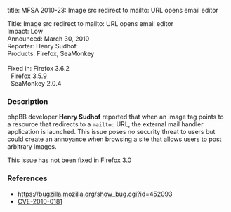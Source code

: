 title: MFSA 2010-23: Image src redirect to mailto: URL opens email editor

<p>
<span class="label">Title:</span>      Image src redirect to mailto: URL opens email editor<br/>
<span class="label">Impact:</span>     Low<br/>
<span class="label">Announced:</span>  March 30, 2010<br/>
<span class="label">Reporter:</span>   Henry Sudhof<br/>
<span class="label">Products:</span>   Firefox, SeaMonkey<br/>
<br/>
<span class="label">Fixed in:</span>   Firefox 3.6.2<br/>
<span class="label">&#160;</span>      Firefox 3.5.9<br/>
<span class="label">&#160;</span>      SeaMonkey 2.0.4<br/>
</p>


<h3>Description</h3>

<p>phpBB developer <strong>Henry Sudhof</strong> reported that when an
image tag points to a resource that redirects to
a <code>mailto:</code> URL, the external mail handler application is
launched.  This issue poses no security threat to users but could
create an annoyance when browsing a site that allows users to post
arbitrary images.</p>

<p class="note">This issue has not been fixed in Firefox 3.0</p>

<h3>References</h3>

<ul>
  <li><a href="https://bugzilla.mozilla.org/show_bug.cgi?id=452093">https://bugzilla.mozilla.org/show_bug.cgi?id=452093</a></li>
  <li><a class="ex-ref" href="http://cve.mitre.org/cgi-bin/cvename.cgi?name=CVE-2010-0181">CVE-2010-0181</a></li>
</ul>




